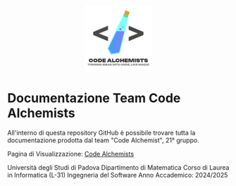 <p align="center">
  <img alt="Logo del Team: una provetta di laboratorio chimico racchiusa dentro a due parentesi angolari, rappresentanti i tag di programmazione. Sotto il nome del team e il motto: Code Alchemists. Turning ideas into code, like magic" src="assets/Loghi/Logo-nome-motto.png" width="30%">
</p>

# Documentazione Team Code Alchemists
All'interno di questa repository GitHub è possibile trovare tutta la documentazione prodotta dal team "Code Alchemist", 21° gruppo.

Pagina di Visualizzazione: <a href="https://teamcodealchemists.github.io" target="_blank">Code Alchemists</a>

Università degli Studi di Padova
Dipartimento di Matematica
Corso di Laurea in Informatica (L-31)
Ingegneria del Software
Anno Accademico: 2024/2025
